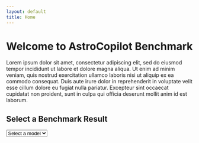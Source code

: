 ```yaml
---
layout: default
title: Home
---
```


# Welcome to AstroCopilot Benchmark

Lorem ipsum dolor sit amet, consectetur adipiscing elit, sed do eiusmod tempor incididunt ut labore et dolore magna aliqua. Ut enim ad minim veniam, quis nostrud exercitation ullamco laboris nisi ut aliquip ex ea commodo consequat. Duis aute irure dolor in reprehenderit in voluptate velit esse cillum dolore eu fugiat nulla pariatur. Excepteur sint occaecat cupidatat non proident, sunt in culpa qui officia deserunt mollit anim id est laborum.

<h2>Select a Benchmark Result</h2>
<select id="file-selector">
  <option>Select a model</option>
</select>

<canvas id="benchmarkChart" width="800" height="400"></canvas>

<script src="https://cdn.jsdelivr.net/npm/chart.js"></script>
<script>
  const jsonPath = "{{ site.baseurl }}/assets/json/benchmark_results.json"; // Path to your JSON file
  const dropdown = document.getElementById("file-selector");

  // Function to populate dropdown with model names from the JSON file
  async function populateDropdown() {
    try {
      const response = await fetch(jsonPath);
      const data = await response.json();

      // Extract unique model names from the JSON
      const models = [...new Set(data.map((item) => item.model.model))];

      // Populate the dropdown
      models.forEach((model) => {
        const option = document.createElement("option");
        option.value = model;
        option.textContent = model;
        dropdown.appendChild(option);
      });
    } catch (error) {
      console.error("Error populating dropdown:", error);
    }
  }

  // Event listener for dropdown selection
  dropdown.addEventListener("change", function () {
    const selectedModel = dropdown.value;
    if (selectedModel !== "Select a model") {
      fetchAndProcessData(selectedModel);
    }
  });

  // Fetch and process data for the selected model
  async function fetchAndProcessData(selectedModel) {
    try {
      const response = await fetch(jsonPath);
      const data = await response.json();

      // Filter data for the selected model
      const modelData = data.filter((item) => item.model.model === selectedModel);

      const metrics = {
        direct_match: [],
        fuzzy_match: [],
        codebleu: [],
        codebertscore: [],
        codebertscore_rescaled: [],
        code_success: [],
        syntax_match_score: [],
      };

      // Traverse model-specific data and extract metrics
      modelData.forEach((item) => {
        if (item.result) {
          item.result.forEach((result) => {
            if ("direct_match" in result && result.direct_match !== null) {
              metrics.direct_match.push(result.direct_match ? 1 : 0);
            }
            if ("fuzzy_match" in result && result.fuzzy_match !== null) {
              metrics.fuzzy_match.push(result.fuzzy_match / 100); // Normalize fuzzy_match to 0-1
            }
            if ("codebleu" in result && result.codebleu?.codebleu !== null) {
              metrics.codebleu.push(result.codebleu.codebleu);
            }
            if ("codebertscore" in result && result.codebertscore?.F1 !== null) {
              metrics.codebertscore.push(result.codebertscore.F1);
            }
            if ("codebertscore_rescaled" in result && result.codebertscore_rescaled?.F1 !== null) {
              metrics.codebertscore_rescaled.push(result.codebertscore_rescaled.F1);
            }
          });
        }

        if (item.result_summary) {
          if ("code_success" in item.result_summary) {
            metrics.code_success.push(item.result_summary.code_success);
          }
          if ("syntax_match_score" in item.result_summary) {
            metrics.syntax_match_score.push(item.result_summary.syntax_match_score);
          }
        }
      });

      // Calculate averages
      const averages = {};
      for (const [key, values] of Object.entries(metrics)) {
        averages[key] = values.length
          ? values.reduce((sum, val) => sum + val, 0) / values.length
          : 0;
      }

      renderChart(averages); // Render chart with processed data
    } catch (error) {
      console.error("Error fetching or processing JSON data:", error);
    }
  }

  // Render the chart
  function renderChart(averages) {
    const ctx = document.getElementById("benchmarkChart").getContext("2d");

    if (window.currentChart) {
      window.currentChart.destroy();
    }

    window.currentChart = new Chart(ctx, {
      type: "bar",
      data: {
        labels: Object.keys(averages),
        datasets: [
          {
            label: "Metrics (0-1 Range)",
            data: Object.values(averages),
            backgroundColor: [
              "rgba(75, 192, 192, 0.2)",
              "rgba(54, 162, 235, 0.2)",
              "rgba(255, 206, 86, 0.2)",
              "rgba(153, 102, 255, 0.2)",
              "rgba(255, 159, 64, 0.2)",
              "rgba(201, 203, 207, 0.2)",
              "rgba(255, 99, 132, 0.2)",
            ],
            borderColor: [
              "rgba(75, 192, 192, 1)",
              "rgba(54, 162, 235, 1)",
              "rgba(255, 206, 86, 1)",
              "rgba(153, 102, 255, 1)",
              "rgba(255, 159, 64, 1)",
              "rgba(201, 203, 207, 1)",
              "rgba(255, 99, 132, 1)",
            ],
            borderWidth: 1,
          },
        ],
      },
      options: {
        responsive: true,
        maintainAspectRatio: false,
        scales: {
          y: {
            beginAtZero: true,
          },
        },
        plugins: {
          legend: {
            display: true,
          },
          title: {
            display: true,
            text: `Benchmark Metrics for ${dropdown.value}`,
          },
        },
      },
    });
  }

  // Initialize the dropdown menu
  populateDropdown();
</script>
